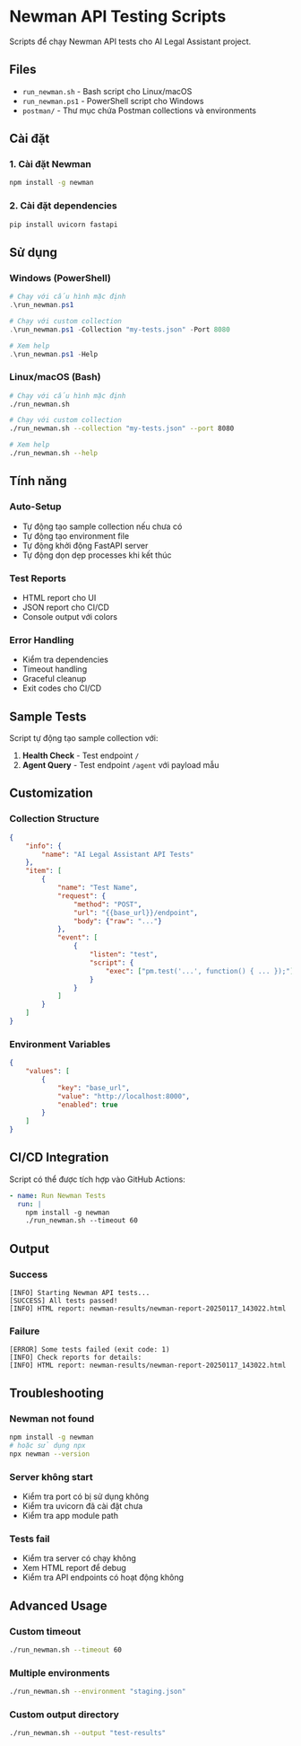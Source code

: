 # Newman API Testing Scripts

Scripts để chạy Newman API tests cho AI Legal Assistant project.

## Files

- `run_newman.sh` - Bash script cho Linux/macOS
- `run_newman.ps1` - PowerShell script cho Windows
- `postman/` - Thư mục chứa Postman collections và environments

## Cài đặt

### 1. Cài đặt Newman
```bash
npm install -g newman
```

### 2. Cài đặt dependencies
```bash
pip install uvicorn fastapi
```

## Sử dụng

### Windows (PowerShell)
```powershell
# Chạy với cấu hình mặc định
.\run_newman.ps1

# Chạy với custom collection
.\run_newman.ps1 -Collection "my-tests.json" -Port 8080

# Xem help
.\run_newman.ps1 -Help
```

### Linux/macOS (Bash)
```bash
# Chạy với cấu hình mặc định
./run_newman.sh

# Chạy với custom collection
./run_newman.sh --collection "my-tests.json" --port 8080

# Xem help
./run_newman.sh --help
```

## Tính năng

### Auto-Setup
- Tự động tạo sample collection nếu chưa có
- Tự động tạo environment file
- Tự động khởi động FastAPI server
- Tự động dọn dẹp processes khi kết thúc

### Test Reports
- HTML report cho UI
- JSON report cho CI/CD
- Console output với colors

### Error Handling
- Kiểm tra dependencies
- Timeout handling
- Graceful cleanup
- Exit codes cho CI/CD

## Sample Tests

Script tự động tạo sample collection với:

1. **Health Check** - Test endpoint `/`
2. **Agent Query** - Test endpoint `/agent` với payload mẫu

## Customization

### Collection Structure
```json
{
    "info": {
        "name": "AI Legal Assistant API Tests"
    },
    "item": [
        {
            "name": "Test Name",
            "request": {
                "method": "POST",
                "url": "{{base_url}}/endpoint",
                "body": {"raw": "..."}
            },
            "event": [
                {
                    "listen": "test",
                    "script": {
                        "exec": ["pm.test('...', function() { ... });"]
                    }
                }
            ]
        }
    ]
}
```

### Environment Variables
```json
{
    "values": [
        {
            "key": "base_url",
            "value": "http://localhost:8000",
            "enabled": true
        }
    ]
}
```

## CI/CD Integration

Script có thể được tích hợp vào GitHub Actions:

```yaml
- name: Run Newman Tests
  run: |
    npm install -g newman
    ./run_newman.sh --timeout 60
```

## Output

### Success
```
[INFO] Starting Newman API tests...
[SUCCESS] All tests passed!
[INFO] HTML report: newman-results/newman-report-20250117_143022.html
```

### Failure
```
[ERROR] Some tests failed (exit code: 1)
[INFO] Check reports for details:
[INFO] HTML report: newman-results/newman-report-20250117_143022.html
```

## Troubleshooting

### Newman not found
```bash
npm install -g newman
# hoặc sử dụng npx
npx newman --version
```

### Server không start
- Kiểm tra port có bị sử dụng không
- Kiểm tra uvicorn đã cài đặt chưa
- Kiểm tra app module path

### Tests fail
- Kiểm tra server có chạy không
- Xem HTML report để debug
- Kiểm tra API endpoints có hoạt động không

## Advanced Usage

### Custom timeout
```bash
./run_newman.sh --timeout 60
```

### Multiple environments
```bash
./run_newman.sh --environment "staging.json"
```

### Custom output directory
```bash
./run_newman.sh --output "test-results"
```
